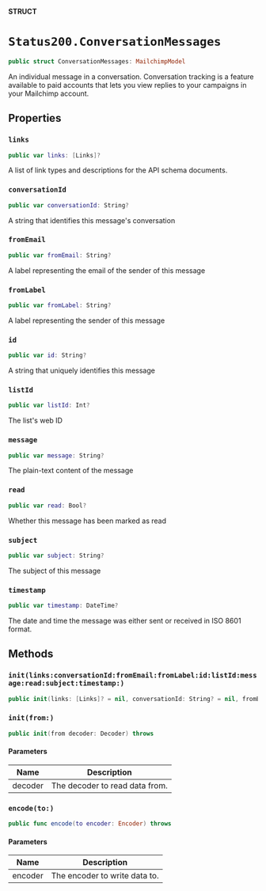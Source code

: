 **STRUCT**

# `Status200.ConversationMessages`

```swift
public struct ConversationMessages: MailchimpModel
```

An individual message in a conversation. Conversation tracking is a feature available to paid accounts that lets you view replies to your campaigns in your Mailchimp account.

## Properties
### `links`

```swift
public var links: [Links]?
```

A list of link types and descriptions for the API schema documents.

### `conversationId`

```swift
public var conversationId: String?
```

A string that identifies this message's conversation

### `fromEmail`

```swift
public var fromEmail: String?
```

A label representing the email of the sender of this message

### `fromLabel`

```swift
public var fromLabel: String?
```

A label representing the sender of this message

### `id`

```swift
public var id: String?
```

A string that uniquely identifies this message

### `listId`

```swift
public var listId: Int?
```

The list's web ID

### `message`

```swift
public var message: String?
```

The plain-text content of the message

### `read`

```swift
public var read: Bool?
```

Whether this message has been marked as read

### `subject`

```swift
public var subject: String?
```

The subject of this message

### `timestamp`

```swift
public var timestamp: DateTime?
```

The date and time the message was either sent or received in ISO 8601 format.

## Methods
### `init(links:conversationId:fromEmail:fromLabel:id:listId:message:read:subject:timestamp:)`

```swift
public init(links: [Links]? = nil, conversationId: String? = nil, fromEmail: String? = nil, fromLabel: String? = nil, id: String? = nil, listId: Int? = nil, message: String? = nil, read: Bool? = nil, subject: String? = nil, timestamp: DateTime? = nil)
```

### `init(from:)`

```swift
public init(from decoder: Decoder) throws
```

#### Parameters

| Name | Description |
| ---- | ----------- |
| decoder | The decoder to read data from. |

### `encode(to:)`

```swift
public func encode(to encoder: Encoder) throws
```

#### Parameters

| Name | Description |
| ---- | ----------- |
| encoder | The encoder to write data to. |